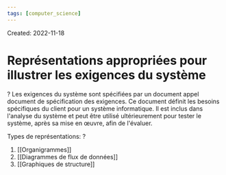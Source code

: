 ```yaml
---
tags: [computer_science] 
---
```

Created: 2022-11-18

# Représentations appropriées pour illustrer les exigences du système
?
Les exigences du système sont spécifiées par un document appel document de spécification des exigences. Ce document définit les besoins spécifiques du client pour un système informatique. Il est inclus dans l'analyse du système et peut être utilisé ultérieurement pour tester le système, après sa mise en œuvre, afin de l'évaluer.
<!--SR:!2023-03-18,69,230-->

Types de représentations:
?
1. [[Organigrammes]]
2. [[Diagrammes de flux de données]]
3. [[Graphiques de structure]]
<!--SR:!2023-04-30,76,190-->